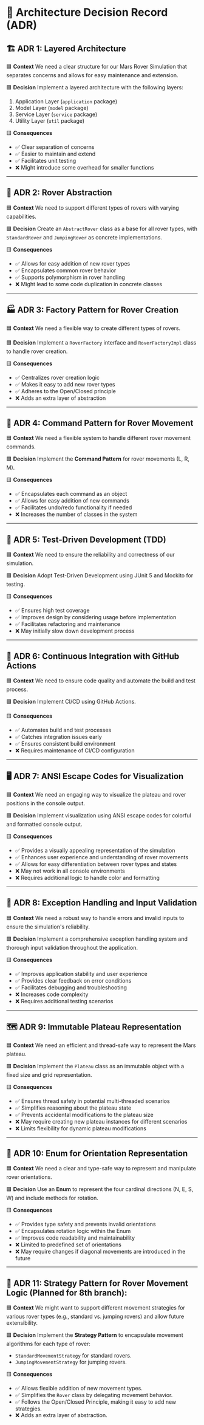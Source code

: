 # 📐 Architecture Decision Record (ADR)

## 🏗️ ADR 1: Layered Architecture

🟦 **Context**
We need a clear structure for our Mars Rover Simulation that separates concerns and allows for easy maintenance and extension.

🟩 **Decision**
Implement a layered architecture with the following layers:
1. Application Layer (`application` package)
2. Model Layer (`model` package)
3. Service Layer (`service` package)
4. Utility Layer (`util` package)

🟨 **Consequences**
- ✅ Clear separation of concerns
- ✅ Easier to maintain and extend
- ✅ Facilitates unit testing
- ❌ Might introduce some overhead for smaller functions

---

## 🤖 ADR 2: Rover Abstraction

🟦 **Context**
We need to support different types of rovers with varying capabilities.

🟩 **Decision**
Create an `AbstractRover` class as a base for all rover types, with `StandardRover` and `JumpingRover` as concrete implementations.

🟨 **Consequences**
- ✅ Allows for easy addition of new rover types
- ✅ Encapsulates common rover behavior
- ✅ Supports polymorphism in rover handling
- ❌ Might lead to some code duplication in concrete classes

---

## 🏭 ADR 3: Factory Pattern for Rover Creation

🟦 **Context**
We need a flexible way to create different types of rovers.

🟩 **Decision**
Implement a `RoverFactory` interface and `RoverFactoryImpl` class to handle rover creation.

🟨 **Consequences**
- ✅ Centralizes rover creation logic
- ✅ Makes it easy to add new rover types
- ✅ Adheres to the Open/Closed principle
- ❌ Adds an extra layer of abstraction

---

## 🎨 ADR 4: Command Pattern for Rover Movement

🟦 **Context**
We need a flexible system to handle different rover movement commands.

🟩 **Decision**
Implement the **Command Pattern** for rover movements (L, R, M).

🟨 **Consequences**
- ✅ Encapsulates each command as an object
- ✅ Allows for easy addition of new commands
- ✅ Facilitates undo/redo functionality if needed
- ❌ Increases the number of classes in the system

---

## 🧪 ADR 5: Test-Driven Development (TDD)

🟦 **Context**
We need to ensure the reliability and correctness of our simulation.

🟩 **Decision**
Adopt Test-Driven Development using JUnit 5 and Mockito for testing.

🟨 **Consequences**
- ✅ Ensures high test coverage
- ✅ Improves design by considering usage before implementation
- ✅ Facilitates refactoring and maintenance
- ❌ May initially slow down development process

---

## 🔄 ADR 6: Continuous Integration with GitHub Actions

🟦 **Context**
We need to ensure code quality and automate the build and test process.

🟩 **Decision**
Implement CI/CD using GitHub Actions.

🟨 **Consequences**
- ✅ Automates build and test processes
- ✅ Catches integration issues early
- ✅ Ensures consistent build environment
- ❌ Requires maintenance of CI/CD configuration

---

## 🖥️ ADR 7: ANSI Escape Codes for Visualization

🟦 **Context**
We need an engaging way to visualize the plateau and rover positions in the console output.

🟩 **Decision**
Implement visualization using ANSI escape codes for colorful and formatted console output.

🟨 **Consequences**
- ✅ Provides a visually appealing representation of the simulation
- ✅ Enhances user experience and understanding of rover movements
- ✅ Allows for easy differentiation between rover types and states
- ❌ May not work in all console environments
- ❌ Requires additional logic to handle color and formatting

---

## 🚫 ADR 8: Exception Handling and Input Validation

🟦 **Context**
We need a robust way to handle errors and invalid inputs to ensure the simulation's reliability.

🟩 **Decision**
Implement a comprehensive exception handling system and thorough input validation throughout the application.

🟨 **Consequences**
- ✅ Improves application stability and user experience
- ✅ Provides clear feedback on error conditions
- ✅ Facilitates debugging and troubleshooting
- ❌ Increases code complexity
- ❌ Requires additional testing scenarios

---

## 🗺️ ADR 9: Immutable Plateau Representation

🟦 **Context**
We need an efficient and thread-safe way to represent the Mars plateau.

🟩 **Decision**
Implement the `Plateau` class as an immutable object with a fixed size and grid representation.

🟨 **Consequences**
- ✅ Ensures thread safety in potential multi-threaded scenarios
- ✅ Simplifies reasoning about the plateau state
- ✅ Prevents accidental modifications to the plateau size
- ❌ May require creating new plateau instances for different scenarios
- ❌ Limits flexibility for dynamic plateau modifications

---

## 🔢 ADR 10: Enum for Orientation Representation

🟦 **Context**
We need a clear and type-safe way to represent and manipulate rover orientations.

🟩 **Decision**
Use an **Enum** to represent the four cardinal directions (N, E, S, W) and include methods for rotation.

🟨 **Consequences**
- ✅ Provides type safety and prevents invalid orientations
- ✅ Encapsulates rotation logic within the Enum
- ✅ Improves code readability and maintainability
- ❌ Limited to predefined set of orientations
- ❌ May require changes if diagonal movements are introduced in the future

---

## 🚀 ADR 11: Strategy Pattern for Rover Movement Logic (Planned for 8th branch):

🟦 **Context**
We might want to support different movement strategies for various rover types (e.g., standard vs. jumping rovers) and allow future extensibility.

🟩 **Decision**
Implement the **Strategy Pattern** to encapsulate movement algorithms for each type of rover:
- `StandardMovementStrategy` for standard rovers.
- `JumpingMovementStrategy` for jumping rovers.

🟨 **Consequences**
- ✅ Allows flexible addition of new movement types.
- ✅ Simplifies the `Rover` class by delegating movement behavior.
- ✅ Follows the Open/Closed Principle, making it easy to add new strategies.
- ❌ Adds an extra layer of abstraction.




